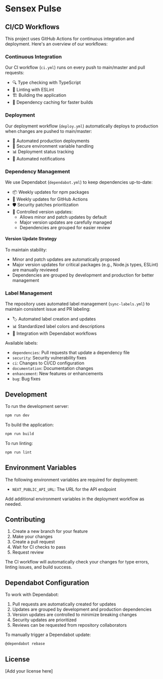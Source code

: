 # Sensex Pulse

## CI/CD Workflows

This project uses GitHub Actions for continuous integration and deployment. Here's an overview of our workflows:

### Continuous Integration

Our CI workflow (`ci.yml`) runs on every push to main/master and pull requests:

- 🔍 Type checking with TypeScript
- 📝 Linting with ESLint
- 🏗️ Building the application
- 💾 Dependency caching for faster builds

### Deployment

Our deployment workflow (`deploy.yml`) automatically deploys to production when changes are pushed to main/master:

- 🚀 Automated production deployments
- 🔐 Secure environment variable handling
- 📊 Deployment status tracking
- 📧 Automated notifications

### Dependency Management

We use Dependabot (`dependabot.yml`) to keep dependencies up-to-date:

- 📦 Weekly updates for npm packages
- 🔄 Weekly updates for GitHub Actions
- 🛡️ Security patches prioritization
- 🎯 Controlled version updates:
  - Allows minor and patch updates by default
  - Major version updates are carefully managed
  - Dependencies are grouped for easier review

#### Version Update Strategy

To maintain stability:
- Minor and patch updates are automatically proposed
- Major version updates for critical packages (e.g., Node.js types, ESLint) are manually reviewed
- Dependencies are grouped by development and production for better management

### Label Management

The repository uses automated label management (`sync-labels.yml`) to maintain consistent issue and PR labeling:

- 🏷️ Automated label creation and updates
- 📊 Standardized label colors and descriptions
- 🤖 Integration with Dependabot workflows

Available labels:
- `dependencies`: Pull requests that update a dependency file
- `security`: Security vulnerability fixes
- `ci`: Changes to CI/CD configuration
- `documentation`: Documentation changes
- `enhancement`: New features or enhancements
- `bug`: Bug fixes

## Development

To run the development server:

```bash
npm run dev
```

To build the application:

```bash
npm run build
```

To run linting:

```bash
npm run lint
```

## Environment Variables

The following environment variables are required for deployment:

- `NEXT_PUBLIC_API_URL`: The URL for the API endpoint

Add additional environment variables in the deployment workflow as needed.

## Contributing

1. Create a new branch for your feature
2. Make your changes
3. Create a pull request
4. Wait for CI checks to pass
5. Request review

The CI workflow will automatically check your changes for type errors, linting issues, and build success.

## Dependabot Configuration

To work with Dependabot:

1. Pull requests are automatically created for updates
2. Updates are grouped by development and production dependencies
3. Version updates are controlled to minimize breaking changes
4. Security updates are prioritized
5. Reviews can be requested from repository collaborators

To manually trigger a Dependabot update:
```bash
@dependabot rebase
```

## License

[Add your license here]
